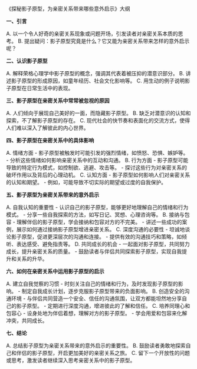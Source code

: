 《探秘影子原型，为亲密关系带来哪些意外启示》大纲

**一、引言**

A. 以一个令人好奇的亲密关系现象或问题开场，引发读者对亲密关系本质的思考。
B. 提出疑问：影子原型究竟是什么？它又能为亲密关系带来怎样的意外启示呢？

**二、认识影子原型**

A. 解释荣格心理学中影子原型的概念，强调其代表着被压抑的潜意识部分。
B. 讲述影子原型的形成原因，如童年经历、社会文化影响等。
C. 用生动的例子说明影子原型在日常生活中的表现。

**三、影子原型在亲密关系中常常被忽视的原因**

A. 人们倾向于展现自己美好的一面，而隐藏影子原型。
B. 缺乏对潜意识的认知和探索，不了解影子原型的存在。
C. 现代社会的快节奏和表面化的交流方式，使得人们难以深入了解彼此的内心世界。

**四、影子原型在亲密关系中的具体影响**

A. 情绪方面
    - 影子原型被触发时可能引发的强烈情绪，如愤怒、恐惧、嫉妒等。
    - 分析这些情绪如何影响亲密关系中的互动和沟通。
B. 行为方面
    - 影子原型可能导致的特定行为模式，如控制欲、逃避、攻击等。
    - 探讨这些行为对亲密关系的破坏作用以及背后的心理动机。
C. 认知方面
    - 影子原型如何影响人们对亲密关系的认知和期望。
    - 例如，可能导致不切实际的期望或过度的自我保护。

**五、影子原型为亲密关系带来的意外启示**

A. 自我认知的重要性
    - 认识自己的影子原型，能够更好地理解自己的情绪和行为模式。
    - 分享一些自我探索的方法，如写日记、冥想、心理咨询等。
B. 接纳与包容
    - 理解伴侣的影子原型，学会接纳和包容对方的不完美。
    - 讲述一些成功的案例，展示如何通过接纳影子原型增进亲密关系。
C. 深度沟通的必要性
    - 坦诚地谈论影子原型，促进更深层次的沟通和连接。
    - 提供有效的沟通技巧和策略，如倾听、表达感受、避免指责等。
D. 共同成长的机会
    - 一起面对影子原型，共同努力成长，提升亲密关系的质量。
    - 鼓励读者与伴侣共同探索影子原型，实现自我提升和关系的升华。

**六、如何在亲密关系中运用影子原型的启示**

A. 建立自我觉察的习惯
    - 时刻关注自己的情绪和行为，及时发现影子原型的影响。
    - 制定自我成长计划，逐步克服影子原型带来的负面影响。
B. 创造安全的沟通环境
    - 与伴侣共同营造一个安全、信任的沟通氛围，让双方都能坦然地分享自己的影子原型。
    - 定期进行深度沟通，增进彼此的了解和信任。
C. 培养同理心和包容心
    - 设身处地为伴侣着想，理解对方的影子原型。
    - 学会用爱和包容来化解冲突，共同成长。

**七、结论**

A. 总结影子原型为亲密关系带来的意外启示的重要性。
B. 鼓励读者勇敢地探索自己和伴侣的影子原型，开启更加美好的亲密关系之旅。
C. 留下一个开放性的问题或思考，激发读者继续深入思考亲密关系中的影子原型。
